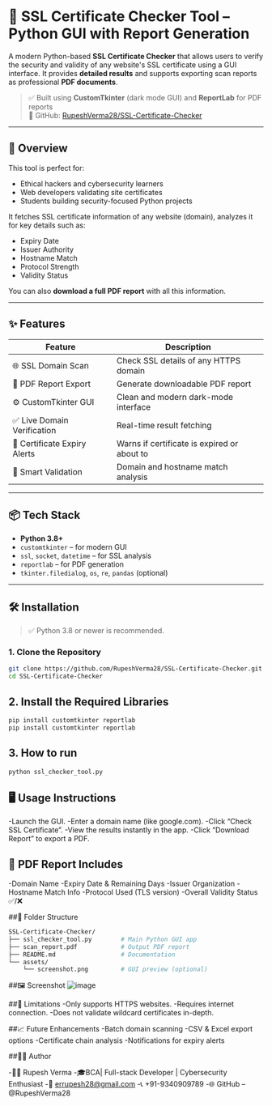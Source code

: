 # 🔐 SSL Certificate Checker Tool – Python GUI with Report Generation

A modern Python-based **SSL Certificate Checker** that allows users to verify the security and validity of any website's SSL certificate using a GUI interface. It provides **detailed results** and supports exporting scan reports as professional **PDF documents**.

> ✅ Built using **CustomTkinter** (dark mode GUI) and **ReportLab** for PDF reports  
> 🔗 GitHub: [RupeshVerma28/SSL-Certificate-Checker](https://github.com/RupeshVerma28/SSL-Certificate-Checker/tree/main)

---

## 🧭 Overview

This tool is perfect for:
- Ethical hackers and cybersecurity learners
- Web developers validating site certificates
- Students building security-focused Python projects

It fetches SSL certificate information of any website (domain), analyzes it for key details such as:
- Expiry Date
- Issuer Authority
- Hostname Match
- Protocol Strength
- Validity Status

You can also **download a full PDF report** with all this information.

---

## ✨ Features

| Feature                       | Description |
|------------------------------|-------------|
| 🌐 SSL Domain Scan            | Check SSL details of any HTTPS domain |
| 🧾 PDF Report Export          | Generate downloadable PDF report |
| ⚙️ CustomTkinter GUI          | Clean and modern dark-mode interface |
| ✅ Live Domain Verification   | Real-time result fetching |
| 📌 Certificate Expiry Alerts  | Warns if certificate is expired or about to |
| 🧠 Smart Validation           | Domain and hostname match analysis |

---

## 📦 Tech Stack

- **Python 3.8+**
- `customtkinter` – for modern GUI
- `ssl`, `socket`, `datetime` – for SSL analysis
- `reportlab` – for PDF generation
- `tkinter.filedialog`, `os`, `re`, `pandas` (optional)

---

## 🛠 Installation

> ✅ Python 3.8 or newer is recommended.

### 1. Clone the Repository

```bash
git clone https://github.com/RupeshVerma28/SSL-Certificate-Checker.git
cd SSL-Certificate-Checker
```
## 2. Install the Required Libraries 
```bash
pip install customtkinter reportlab
pip install customtkinter reportlab
```
## 3. How to run
```bash
python ssl_checker_tool.py
```
## 🖥️ Usage Instructions
-Launch the GUI.
-Enter a domain name (like google.com).
-Click “Check SSL Certificate”.
-View the results instantly in the app.
-Click “Download Report” to export a PDF.

## 📄 PDF Report Includes
-Domain Name
-Expiry Date & Remaining Days
-Issuer Organization
-Hostname Match Info
-Protocol Used (TLS version)
-Overall Validity Status ✅/❌

##📂 Folder Structure
```graphql
SSL-Certificate-Checker/
├── ssl_checker_tool.py        # Main Python GUI app
├── scan_report.pdf            # Output PDF report
├── README.md                  # Documentation
└── assets/
    └── screenshot.png         # GUI preview (optional)
```

##🖼️ Screenshot
![image](https://github.com/user-attachments/assets/d6823e67-d73f-44fa-b74b-d31423057568)


##🚧 Limitations
-Only supports HTTPS websites.
-Requires internet connection.
-Does not validate wildcard certificates in-depth.

##📈 Future Enhancements
 -Batch domain scanning
 -CSV & Excel export options
 -Certificate chain analysis
 -Notifications for expiry alerts

##🙋‍♂️ Author

-👨‍💻 Rupesh Verma 
-🎓BCA| Full-stack Developer | Cybersecurity Enthusiast
-📧 errupesh28@gmail.com
-📞 +91-9340909789
-🌐 GitHub – @RupeshVerma28

